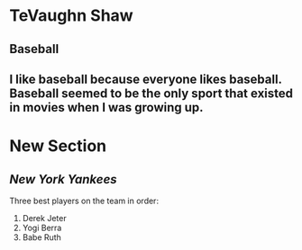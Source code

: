 # TeVaughn Shaw
## Baseball

I like baseball because **everyone** likes baseball.<br>
Baseball seemed to be the **only** sport that existed in movies when I was growing up.
--------
# New Section
## *New York Yankees*

Three best players on the team in order:
1. Derek Jeter
2. Yogi Berra
3. Babe Ruth